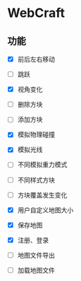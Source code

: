 # WebCraft

## 功能

- [x] 前后左右移动
- [ ] 跳跃
- [x] 视角变化
- [ ] 删除方块
- [ ] 添加方块
- [x] 模拟物理碰撞
- [x] 模拟光线
- [ ] 不同模拟重力模式
- [ ] 不同样式方块
- [ ] 方块覆盖发生变化
- [x] 用户自定义地图大小
- [x] 保存地图
- [x] 注册、登录
- [ ] 地图文件导出
- [ ] 加载地图文件


